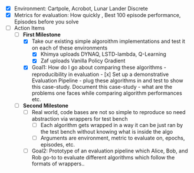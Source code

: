 - [x] Environment: Cartpole, Acrobot, Lunar Lander Discrete 
- [x] Metrics for evaluation: How quickly , Best 100 episode performance, Episodes before you solve 
- [ ] Action Items 
  - [ ]  **First Milestone**
      - [x]  Take our existing simple algoroithm implementations and test it on each of these environments 
            - [x] Khimya uploads DYNAQ, LSTD-lambda, Q-Learning
            - [x] Zaf uploads Vanilla Policy Gradient
      - [x] Goal1: How do I go about comparing these algorithms - reproducibility in evaluation 
            - [x] Set up a demonstrative Evaluation Pipeline - plug these algorithms in and test to show this case-study. Document this case-study - what are the problems one faces while comparing algorithm performances etc.
            
  - [ ]  **Second Milestone**
       - [ ]  Real world, code bases are not so simple to reproduce so need abstraction via wrappers for test bench
            - [ ] Each algorithm gets wrapped in a way it can be just ran by the test bench without knowing what is inside the algo
            - [ ] Arguments are environment, metric to evaluate on, epochs, episodes, etc. 
       - [ ] Goal2: Prototype of an evaluation pipeline which Alice, Bob, and Rob go-to to evaluate different algorithms which follow the formats of wrappers..
